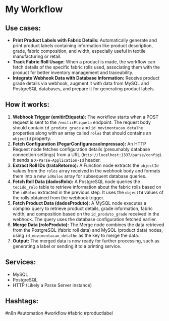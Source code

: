# My Workflow

## Use cases:
- **Print Product Labels with Fabric Details:** Automatically generate and print product labels containing information like product description, grade, fabric composition, and width, especially useful in textile manufacturing or retail.
- **Track Fabric Roll Usage:** When a product is made, the workflow can fetch details of the specific fabric rolls used, associating them with the product for better inventory management and traceability.
- **Integrate Webhook Data with Database Information:** Receive product grade details via webhook, augment it with data from MySQL and PostgreSQL databases, and prepare it for generating product labels.

## How it works:

1.  **Webhook Trigger (emitirEtiqueta):** The workflow starts when a POST request is sent to the `/emitirEtiqueta` endpoint. The request body should contain `id_produto_grade` and `id_movimentacao_detalhe` properties along with an array called `rolos` that should contains an `objectId` property.
2.  **Fetch Configuration (PegarConfiguracaoImpressao):** An HTTP Request node fetches configuration details (presumably database connection settings) from a URL (`http://localhost:1337/parse/config`). It sends a `X-Parse-Application-Id` header.
3.  **Extract Roll IDs (trataRetorno):** A Function node extracts the `objectId` values from the `rolos` array received in the webhook body and formats them into a new `idRolos` array for subsequent database queries.
4.  **Fetch Roll Data (dadosRolo):** A PostgreSQL node queries the `tecido_rolo` table to retrieve information about the fabric rolls based on the `idRolos` extracted in the previous step.  It uses the `objectId` values of the rolls obtained from the webhook trigger.
5.  **Fetch Product Data (dadosProduto):** A MySQL node executes a complex query to retrieve product details, grade information, fabric width, and composition based on the `id_produto_grade` received in the webhook. The query uses the database configuration fetched earlier.
6.  **Merge Data (roloProduto):** The Merge node combines the data retrieved from the PostgreSQL (fabric roll data) and MySQL (product data) nodes, using `id_movimentacao_detalhe` as the key to merge the data.
7.  **Output:** The merged data is now ready for further processing, such as generating a label or sending it to a printing service.

## Services:

*   MySQL
*   PostgreSQL
*   HTTP (Likely a Parse Server instance)

## Hashtags:

#n8n #automation #workflow #fabric #productlabel